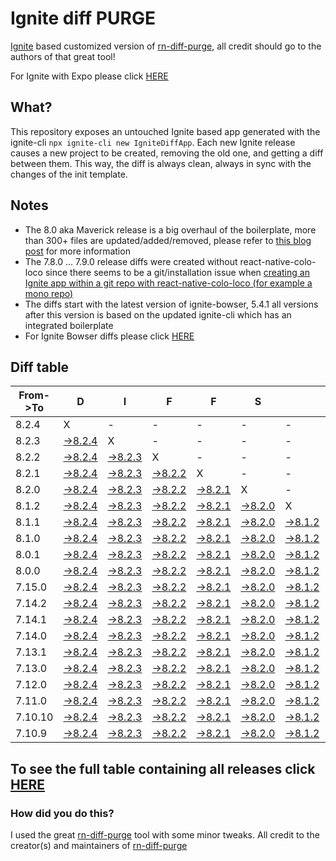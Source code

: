 # Ignite diff PURGE

[Ignite](https://github.com/infinitered/ignite) based customized version of [rn-diff-purge](https://github.com/react-native-community/rn-diff-purge/), all credit should go to the authors of that great tool!

For Ignite with Expo please click [HERE](https://github.com/nirre7/ignite-expo-diff-purge)

## What?

This repository exposes an untouched Ignite based app generated with the ignite-cli
`npx ignite-cli new IgniteDiffApp`. Each new Ignite release causes a new project to be created, removing the old one, and getting a diff between them. This way, the diff is always clean, always in sync with the changes of the init template.

## Notes
- The 8.0 aka Maverick release is a big overhaul of the boilerplate, more than 300+ files are updated/added/removed, please refer to [this blog post](https://shift.infinite.red/announcing-ignite-8-0-maverick-fbbdafbb738e) for more information
- The 7.8.0 ... 7.9.0 release diffs were created without react-native-colo-loco since there seems to be a git/installation issue when [creating an Ignite app within a git repo with react-native-colo-loco (for example a mono repo)](https://github.com/infinitered/ignite/issues/1845)
- The diffs start with the latest version of ignite-bowser, 5.4.1 all versions after this version is based on the updated ignite-cli which has an integrated boilerplate
- For Ignite Bowser diffs please click [HERE](https://github.com/nirre7/ignite-bowser-diff-purge)

## Diff table

| From->To | D                                                                                             | I                                                                                             | F                                                                                             | F                                                                                             | S                                                                                             |                                                                                               | =                                                                                             | =                                                                                             |                                                                                               | F                                                                                             | U                                                                                               | N                                                                                               |                                                                                                 |                                                                                                 |                                                                                                 |                                                                                                 |                                                                                                 |                                                                                                 |                                                                                                  |     |
| -------- | --------------------------------------------------------------------------------------------- | --------------------------------------------------------------------------------------------- | --------------------------------------------------------------------------------------------- | --------------------------------------------------------------------------------------------- | --------------------------------------------------------------------------------------------- | --------------------------------------------------------------------------------------------- | --------------------------------------------------------------------------------------------- | --------------------------------------------------------------------------------------------- | --------------------------------------------------------------------------------------------- | --------------------------------------------------------------------------------------------- | ----------------------------------------------------------------------------------------------- | ----------------------------------------------------------------------------------------------- | ----------------------------------------------------------------------------------------------- | ----------------------------------------------------------------------------------------------- | ----------------------------------------------------------------------------------------------- | ----------------------------------------------------------------------------------------------- | ----------------------------------------------------------------------------------------------- | ----------------------------------------------------------------------------------------------- | ------------------------------------------------------------------------------------------------ | --- |
| 8.2.4    | X                                                                                             | -                                                                                             | -                                                                                             | -                                                                                             | -                                                                                             | -                                                                                             | -                                                                                             | -                                                                                             | -                                                                                             | -                                                                                             | -                                                                                               | -                                                                                               | -                                                                                               | -                                                                                               | -                                                                                               | -                                                                                               | -                                                                                               | -                                                                                               | -                                                                                                | -   |
| 8.2.3    | [->8.2.4](https://github.com/nirre7/ignite-diff-purge/compare/release/8.2.3..release/8.2.4)   | X                                                                                             | -                                                                                             | -                                                                                             | -                                                                                             | -                                                                                             | -                                                                                             | -                                                                                             | -                                                                                             | -                                                                                             | -                                                                                               | -                                                                                               | -                                                                                               | -                                                                                               | -                                                                                               | -                                                                                               | -                                                                                               | -                                                                                               | -                                                                                                | -   |
| 8.2.2    | [->8.2.4](https://github.com/nirre7/ignite-diff-purge/compare/release/8.2.2..release/8.2.4)   | [->8.2.3](https://github.com/nirre7/ignite-diff-purge/compare/release/8.2.2..release/8.2.3)   | X                                                                                             | -                                                                                             | -                                                                                             | -                                                                                             | -                                                                                             | -                                                                                             | -                                                                                             | -                                                                                             | -                                                                                               | -                                                                                               | -                                                                                               | -                                                                                               | -                                                                                               | -                                                                                               | -                                                                                               | -                                                                                               | -                                                                                                | -   |
| 8.2.1    | [->8.2.4](https://github.com/nirre7/ignite-diff-purge/compare/release/8.2.1..release/8.2.4)   | [->8.2.3](https://github.com/nirre7/ignite-diff-purge/compare/release/8.2.1..release/8.2.3)   | [->8.2.2](https://github.com/nirre7/ignite-diff-purge/compare/release/8.2.1..release/8.2.2)   | X                                                                                             | -                                                                                             | -                                                                                             | -                                                                                             | -                                                                                             | -                                                                                             | -                                                                                             | -                                                                                               | -                                                                                               | -                                                                                               | -                                                                                               | -                                                                                               | -                                                                                               | -                                                                                               | -                                                                                               | -                                                                                                | -   |
| 8.2.0    | [->8.2.4](https://github.com/nirre7/ignite-diff-purge/compare/release/8.2.0..release/8.2.4)   | [->8.2.3](https://github.com/nirre7/ignite-diff-purge/compare/release/8.2.0..release/8.2.3)   | [->8.2.2](https://github.com/nirre7/ignite-diff-purge/compare/release/8.2.0..release/8.2.2)   | [->8.2.1](https://github.com/nirre7/ignite-diff-purge/compare/release/8.2.0..release/8.2.1)   | X                                                                                             | -                                                                                             | -                                                                                             | -                                                                                             | -                                                                                             | -                                                                                             | -                                                                                               | -                                                                                               | -                                                                                               | -                                                                                               | -                                                                                               | -                                                                                               | -                                                                                               | -                                                                                               | -                                                                                                | -   |
| 8.1.2    | [->8.2.4](https://github.com/nirre7/ignite-diff-purge/compare/release/8.1.2..release/8.2.4)   | [->8.2.3](https://github.com/nirre7/ignite-diff-purge/compare/release/8.1.2..release/8.2.3)   | [->8.2.2](https://github.com/nirre7/ignite-diff-purge/compare/release/8.1.2..release/8.2.2)   | [->8.2.1](https://github.com/nirre7/ignite-diff-purge/compare/release/8.1.2..release/8.2.1)   | [->8.2.0](https://github.com/nirre7/ignite-diff-purge/compare/release/8.1.2..release/8.2.0)   | X                                                                                             | -                                                                                             | -                                                                                             | -                                                                                             | -                                                                                             | -                                                                                               | -                                                                                               | -                                                                                               | -                                                                                               | -                                                                                               | -                                                                                               | -                                                                                               | -                                                                                               | -                                                                                                | -   |
| 8.1.1    | [->8.2.4](https://github.com/nirre7/ignite-diff-purge/compare/release/8.1.1..release/8.2.4)   | [->8.2.3](https://github.com/nirre7/ignite-diff-purge/compare/release/8.1.1..release/8.2.3)   | [->8.2.2](https://github.com/nirre7/ignite-diff-purge/compare/release/8.1.1..release/8.2.2)   | [->8.2.1](https://github.com/nirre7/ignite-diff-purge/compare/release/8.1.1..release/8.2.1)   | [->8.2.0](https://github.com/nirre7/ignite-diff-purge/compare/release/8.1.1..release/8.2.0)   | [->8.1.2](https://github.com/nirre7/ignite-diff-purge/compare/release/8.1.1..release/8.1.2)   | X                                                                                             | -                                                                                             | -                                                                                             | -                                                                                             | -                                                                                               | -                                                                                               | -                                                                                               | -                                                                                               | -                                                                                               | -                                                                                               | -                                                                                               | -                                                                                               | -                                                                                                | -   |
| 8.1.0    | [->8.2.4](https://github.com/nirre7/ignite-diff-purge/compare/release/8.1.0..release/8.2.4)   | [->8.2.3](https://github.com/nirre7/ignite-diff-purge/compare/release/8.1.0..release/8.2.3)   | [->8.2.2](https://github.com/nirre7/ignite-diff-purge/compare/release/8.1.0..release/8.2.2)   | [->8.2.1](https://github.com/nirre7/ignite-diff-purge/compare/release/8.1.0..release/8.2.1)   | [->8.2.0](https://github.com/nirre7/ignite-diff-purge/compare/release/8.1.0..release/8.2.0)   | [->8.1.2](https://github.com/nirre7/ignite-diff-purge/compare/release/8.1.0..release/8.1.2)   | [->8.1.1](https://github.com/nirre7/ignite-diff-purge/compare/release/8.1.0..release/8.1.1)   | X                                                                                             | -                                                                                             | -                                                                                             | -                                                                                               | -                                                                                               | -                                                                                               | -                                                                                               | -                                                                                               | -                                                                                               | -                                                                                               | -                                                                                               | -                                                                                                | -   |
| 8.0.1    | [->8.2.4](https://github.com/nirre7/ignite-diff-purge/compare/release/8.0.1..release/8.2.4)   | [->8.2.3](https://github.com/nirre7/ignite-diff-purge/compare/release/8.0.1..release/8.2.3)   | [->8.2.2](https://github.com/nirre7/ignite-diff-purge/compare/release/8.0.1..release/8.2.2)   | [->8.2.1](https://github.com/nirre7/ignite-diff-purge/compare/release/8.0.1..release/8.2.1)   | [->8.2.0](https://github.com/nirre7/ignite-diff-purge/compare/release/8.0.1..release/8.2.0)   | [->8.1.2](https://github.com/nirre7/ignite-diff-purge/compare/release/8.0.1..release/8.1.2)   | [->8.1.1](https://github.com/nirre7/ignite-diff-purge/compare/release/8.0.1..release/8.1.1)   | [->8.1.0](https://github.com/nirre7/ignite-diff-purge/compare/release/8.0.1..release/8.1.0)   | X                                                                                             | -                                                                                             | -                                                                                               | -                                                                                               | -                                                                                               | -                                                                                               | -                                                                                               | -                                                                                               | -                                                                                               | -                                                                                               | -                                                                                                | -   |
| 8.0.0    | [->8.2.4](https://github.com/nirre7/ignite-diff-purge/compare/release/8.0.0..release/8.2.4)   | [->8.2.3](https://github.com/nirre7/ignite-diff-purge/compare/release/8.0.0..release/8.2.3)   | [->8.2.2](https://github.com/nirre7/ignite-diff-purge/compare/release/8.0.0..release/8.2.2)   | [->8.2.1](https://github.com/nirre7/ignite-diff-purge/compare/release/8.0.0..release/8.2.1)   | [->8.2.0](https://github.com/nirre7/ignite-diff-purge/compare/release/8.0.0..release/8.2.0)   | [->8.1.2](https://github.com/nirre7/ignite-diff-purge/compare/release/8.0.0..release/8.1.2)   | [->8.1.1](https://github.com/nirre7/ignite-diff-purge/compare/release/8.0.0..release/8.1.1)   | [->8.1.0](https://github.com/nirre7/ignite-diff-purge/compare/release/8.0.0..release/8.1.0)   | [->8.0.1](https://github.com/nirre7/ignite-diff-purge/compare/release/8.0.0..release/8.0.1)   | X                                                                                             | -                                                                                               | -                                                                                               | -                                                                                               | -                                                                                               | -                                                                                               | -                                                                                               | -                                                                                               | -                                                                                               | -                                                                                                | -   |
| 7.15.0   | [->8.2.4](https://github.com/nirre7/ignite-diff-purge/compare/release/7.15.0..release/8.2.4)  | [->8.2.3](https://github.com/nirre7/ignite-diff-purge/compare/release/7.15.0..release/8.2.3)  | [->8.2.2](https://github.com/nirre7/ignite-diff-purge/compare/release/7.15.0..release/8.2.2)  | [->8.2.1](https://github.com/nirre7/ignite-diff-purge/compare/release/7.15.0..release/8.2.1)  | [->8.2.0](https://github.com/nirre7/ignite-diff-purge/compare/release/7.15.0..release/8.2.0)  | [->8.1.2](https://github.com/nirre7/ignite-diff-purge/compare/release/7.15.0..release/8.1.2)  | [->8.1.1](https://github.com/nirre7/ignite-diff-purge/compare/release/7.15.0..release/8.1.1)  | [->8.1.0](https://github.com/nirre7/ignite-diff-purge/compare/release/7.15.0..release/8.1.0)  | [->8.0.1](https://github.com/nirre7/ignite-diff-purge/compare/release/7.15.0..release/8.0.1)  | [->8.0.0](https://github.com/nirre7/ignite-diff-purge/compare/release/7.15.0..release/8.0.0)  | X                                                                                               | -                                                                                               | -                                                                                               | -                                                                                               | -                                                                                               | -                                                                                               | -                                                                                               | -                                                                                               | -                                                                                                | -   |
| 7.14.2   | [->8.2.4](https://github.com/nirre7/ignite-diff-purge/compare/release/7.14.2..release/8.2.4)  | [->8.2.3](https://github.com/nirre7/ignite-diff-purge/compare/release/7.14.2..release/8.2.3)  | [->8.2.2](https://github.com/nirre7/ignite-diff-purge/compare/release/7.14.2..release/8.2.2)  | [->8.2.1](https://github.com/nirre7/ignite-diff-purge/compare/release/7.14.2..release/8.2.1)  | [->8.2.0](https://github.com/nirre7/ignite-diff-purge/compare/release/7.14.2..release/8.2.0)  | [->8.1.2](https://github.com/nirre7/ignite-diff-purge/compare/release/7.14.2..release/8.1.2)  | [->8.1.1](https://github.com/nirre7/ignite-diff-purge/compare/release/7.14.2..release/8.1.1)  | [->8.1.0](https://github.com/nirre7/ignite-diff-purge/compare/release/7.14.2..release/8.1.0)  | [->8.0.1](https://github.com/nirre7/ignite-diff-purge/compare/release/7.14.2..release/8.0.1)  | [->8.0.0](https://github.com/nirre7/ignite-diff-purge/compare/release/7.14.2..release/8.0.0)  | [->7.15.0](https://github.com/nirre7/ignite-diff-purge/compare/release/7.14.2..release/7.15.0)  | X                                                                                               | -                                                                                               | -                                                                                               | -                                                                                               | -                                                                                               | -                                                                                               | -                                                                                               | -                                                                                                | -   |
| 7.14.1   | [->8.2.4](https://github.com/nirre7/ignite-diff-purge/compare/release/7.14.1..release/8.2.4)  | [->8.2.3](https://github.com/nirre7/ignite-diff-purge/compare/release/7.14.1..release/8.2.3)  | [->8.2.2](https://github.com/nirre7/ignite-diff-purge/compare/release/7.14.1..release/8.2.2)  | [->8.2.1](https://github.com/nirre7/ignite-diff-purge/compare/release/7.14.1..release/8.2.1)  | [->8.2.0](https://github.com/nirre7/ignite-diff-purge/compare/release/7.14.1..release/8.2.0)  | [->8.1.2](https://github.com/nirre7/ignite-diff-purge/compare/release/7.14.1..release/8.1.2)  | [->8.1.1](https://github.com/nirre7/ignite-diff-purge/compare/release/7.14.1..release/8.1.1)  | [->8.1.0](https://github.com/nirre7/ignite-diff-purge/compare/release/7.14.1..release/8.1.0)  | [->8.0.1](https://github.com/nirre7/ignite-diff-purge/compare/release/7.14.1..release/8.0.1)  | [->8.0.0](https://github.com/nirre7/ignite-diff-purge/compare/release/7.14.1..release/8.0.0)  | [->7.15.0](https://github.com/nirre7/ignite-diff-purge/compare/release/7.14.1..release/7.15.0)  | [->7.14.2](https://github.com/nirre7/ignite-diff-purge/compare/release/7.14.1..release/7.14.2)  | X                                                                                               | -                                                                                               | -                                                                                               | -                                                                                               | -                                                                                               | -                                                                                               | -                                                                                                | -   |
| 7.14.0   | [->8.2.4](https://github.com/nirre7/ignite-diff-purge/compare/release/7.14.0..release/8.2.4)  | [->8.2.3](https://github.com/nirre7/ignite-diff-purge/compare/release/7.14.0..release/8.2.3)  | [->8.2.2](https://github.com/nirre7/ignite-diff-purge/compare/release/7.14.0..release/8.2.2)  | [->8.2.1](https://github.com/nirre7/ignite-diff-purge/compare/release/7.14.0..release/8.2.1)  | [->8.2.0](https://github.com/nirre7/ignite-diff-purge/compare/release/7.14.0..release/8.2.0)  | [->8.1.2](https://github.com/nirre7/ignite-diff-purge/compare/release/7.14.0..release/8.1.2)  | [->8.1.1](https://github.com/nirre7/ignite-diff-purge/compare/release/7.14.0..release/8.1.1)  | [->8.1.0](https://github.com/nirre7/ignite-diff-purge/compare/release/7.14.0..release/8.1.0)  | [->8.0.1](https://github.com/nirre7/ignite-diff-purge/compare/release/7.14.0..release/8.0.1)  | [->8.0.0](https://github.com/nirre7/ignite-diff-purge/compare/release/7.14.0..release/8.0.0)  | [->7.15.0](https://github.com/nirre7/ignite-diff-purge/compare/release/7.14.0..release/7.15.0)  | [->7.14.2](https://github.com/nirre7/ignite-diff-purge/compare/release/7.14.0..release/7.14.2)  | [->7.14.1](https://github.com/nirre7/ignite-diff-purge/compare/release/7.14.0..release/7.14.1)  | X                                                                                               | -                                                                                               | -                                                                                               | -                                                                                               | -                                                                                               | -                                                                                                | -   |
| 7.13.1   | [->8.2.4](https://github.com/nirre7/ignite-diff-purge/compare/release/7.13.1..release/8.2.4)  | [->8.2.3](https://github.com/nirre7/ignite-diff-purge/compare/release/7.13.1..release/8.2.3)  | [->8.2.2](https://github.com/nirre7/ignite-diff-purge/compare/release/7.13.1..release/8.2.2)  | [->8.2.1](https://github.com/nirre7/ignite-diff-purge/compare/release/7.13.1..release/8.2.1)  | [->8.2.0](https://github.com/nirre7/ignite-diff-purge/compare/release/7.13.1..release/8.2.0)  | [->8.1.2](https://github.com/nirre7/ignite-diff-purge/compare/release/7.13.1..release/8.1.2)  | [->8.1.1](https://github.com/nirre7/ignite-diff-purge/compare/release/7.13.1..release/8.1.1)  | [->8.1.0](https://github.com/nirre7/ignite-diff-purge/compare/release/7.13.1..release/8.1.0)  | [->8.0.1](https://github.com/nirre7/ignite-diff-purge/compare/release/7.13.1..release/8.0.1)  | [->8.0.0](https://github.com/nirre7/ignite-diff-purge/compare/release/7.13.1..release/8.0.0)  | [->7.15.0](https://github.com/nirre7/ignite-diff-purge/compare/release/7.13.1..release/7.15.0)  | [->7.14.2](https://github.com/nirre7/ignite-diff-purge/compare/release/7.13.1..release/7.14.2)  | [->7.14.1](https://github.com/nirre7/ignite-diff-purge/compare/release/7.13.1..release/7.14.1)  | [->7.14.0](https://github.com/nirre7/ignite-diff-purge/compare/release/7.13.1..release/7.14.0)  | X                                                                                               | -                                                                                               | -                                                                                               | -                                                                                               | -                                                                                                | -   |
| 7.13.0   | [->8.2.4](https://github.com/nirre7/ignite-diff-purge/compare/release/7.13.0..release/8.2.4)  | [->8.2.3](https://github.com/nirre7/ignite-diff-purge/compare/release/7.13.0..release/8.2.3)  | [->8.2.2](https://github.com/nirre7/ignite-diff-purge/compare/release/7.13.0..release/8.2.2)  | [->8.2.1](https://github.com/nirre7/ignite-diff-purge/compare/release/7.13.0..release/8.2.1)  | [->8.2.0](https://github.com/nirre7/ignite-diff-purge/compare/release/7.13.0..release/8.2.0)  | [->8.1.2](https://github.com/nirre7/ignite-diff-purge/compare/release/7.13.0..release/8.1.2)  | [->8.1.1](https://github.com/nirre7/ignite-diff-purge/compare/release/7.13.0..release/8.1.1)  | [->8.1.0](https://github.com/nirre7/ignite-diff-purge/compare/release/7.13.0..release/8.1.0)  | [->8.0.1](https://github.com/nirre7/ignite-diff-purge/compare/release/7.13.0..release/8.0.1)  | [->8.0.0](https://github.com/nirre7/ignite-diff-purge/compare/release/7.13.0..release/8.0.0)  | [->7.15.0](https://github.com/nirre7/ignite-diff-purge/compare/release/7.13.0..release/7.15.0)  | [->7.14.2](https://github.com/nirre7/ignite-diff-purge/compare/release/7.13.0..release/7.14.2)  | [->7.14.1](https://github.com/nirre7/ignite-diff-purge/compare/release/7.13.0..release/7.14.1)  | [->7.14.0](https://github.com/nirre7/ignite-diff-purge/compare/release/7.13.0..release/7.14.0)  | [->7.13.1](https://github.com/nirre7/ignite-diff-purge/compare/release/7.13.0..release/7.13.1)  | X                                                                                               | -                                                                                               | -                                                                                               | -                                                                                                | -   |
| 7.12.0   | [->8.2.4](https://github.com/nirre7/ignite-diff-purge/compare/release/7.12.0..release/8.2.4)  | [->8.2.3](https://github.com/nirre7/ignite-diff-purge/compare/release/7.12.0..release/8.2.3)  | [->8.2.2](https://github.com/nirre7/ignite-diff-purge/compare/release/7.12.0..release/8.2.2)  | [->8.2.1](https://github.com/nirre7/ignite-diff-purge/compare/release/7.12.0..release/8.2.1)  | [->8.2.0](https://github.com/nirre7/ignite-diff-purge/compare/release/7.12.0..release/8.2.0)  | [->8.1.2](https://github.com/nirre7/ignite-diff-purge/compare/release/7.12.0..release/8.1.2)  | [->8.1.1](https://github.com/nirre7/ignite-diff-purge/compare/release/7.12.0..release/8.1.1)  | [->8.1.0](https://github.com/nirre7/ignite-diff-purge/compare/release/7.12.0..release/8.1.0)  | [->8.0.1](https://github.com/nirre7/ignite-diff-purge/compare/release/7.12.0..release/8.0.1)  | [->8.0.0](https://github.com/nirre7/ignite-diff-purge/compare/release/7.12.0..release/8.0.0)  | [->7.15.0](https://github.com/nirre7/ignite-diff-purge/compare/release/7.12.0..release/7.15.0)  | [->7.14.2](https://github.com/nirre7/ignite-diff-purge/compare/release/7.12.0..release/7.14.2)  | [->7.14.1](https://github.com/nirre7/ignite-diff-purge/compare/release/7.12.0..release/7.14.1)  | [->7.14.0](https://github.com/nirre7/ignite-diff-purge/compare/release/7.12.0..release/7.14.0)  | [->7.13.1](https://github.com/nirre7/ignite-diff-purge/compare/release/7.12.0..release/7.13.1)  | [->7.13.0](https://github.com/nirre7/ignite-diff-purge/compare/release/7.12.0..release/7.13.0)  | X                                                                                               | -                                                                                               | -                                                                                                | -   |
| 7.11.0   | [->8.2.4](https://github.com/nirre7/ignite-diff-purge/compare/release/7.11.0..release/8.2.4)  | [->8.2.3](https://github.com/nirre7/ignite-diff-purge/compare/release/7.11.0..release/8.2.3)  | [->8.2.2](https://github.com/nirre7/ignite-diff-purge/compare/release/7.11.0..release/8.2.2)  | [->8.2.1](https://github.com/nirre7/ignite-diff-purge/compare/release/7.11.0..release/8.2.1)  | [->8.2.0](https://github.com/nirre7/ignite-diff-purge/compare/release/7.11.0..release/8.2.0)  | [->8.1.2](https://github.com/nirre7/ignite-diff-purge/compare/release/7.11.0..release/8.1.2)  | [->8.1.1](https://github.com/nirre7/ignite-diff-purge/compare/release/7.11.0..release/8.1.1)  | [->8.1.0](https://github.com/nirre7/ignite-diff-purge/compare/release/7.11.0..release/8.1.0)  | [->8.0.1](https://github.com/nirre7/ignite-diff-purge/compare/release/7.11.0..release/8.0.1)  | [->8.0.0](https://github.com/nirre7/ignite-diff-purge/compare/release/7.11.0..release/8.0.0)  | [->7.15.0](https://github.com/nirre7/ignite-diff-purge/compare/release/7.11.0..release/7.15.0)  | [->7.14.2](https://github.com/nirre7/ignite-diff-purge/compare/release/7.11.0..release/7.14.2)  | [->7.14.1](https://github.com/nirre7/ignite-diff-purge/compare/release/7.11.0..release/7.14.1)  | [->7.14.0](https://github.com/nirre7/ignite-diff-purge/compare/release/7.11.0..release/7.14.0)  | [->7.13.1](https://github.com/nirre7/ignite-diff-purge/compare/release/7.11.0..release/7.13.1)  | [->7.13.0](https://github.com/nirre7/ignite-diff-purge/compare/release/7.11.0..release/7.13.0)  | [->7.12.0](https://github.com/nirre7/ignite-diff-purge/compare/release/7.11.0..release/7.12.0)  | X                                                                                               | -                                                                                                | -   |
| 7.10.10  | [->8.2.4](https://github.com/nirre7/ignite-diff-purge/compare/release/7.10.10..release/8.2.4) | [->8.2.3](https://github.com/nirre7/ignite-diff-purge/compare/release/7.10.10..release/8.2.3) | [->8.2.2](https://github.com/nirre7/ignite-diff-purge/compare/release/7.10.10..release/8.2.2) | [->8.2.1](https://github.com/nirre7/ignite-diff-purge/compare/release/7.10.10..release/8.2.1) | [->8.2.0](https://github.com/nirre7/ignite-diff-purge/compare/release/7.10.10..release/8.2.0) | [->8.1.2](https://github.com/nirre7/ignite-diff-purge/compare/release/7.10.10..release/8.1.2) | [->8.1.1](https://github.com/nirre7/ignite-diff-purge/compare/release/7.10.10..release/8.1.1) | [->8.1.0](https://github.com/nirre7/ignite-diff-purge/compare/release/7.10.10..release/8.1.0) | [->8.0.1](https://github.com/nirre7/ignite-diff-purge/compare/release/7.10.10..release/8.0.1) | [->8.0.0](https://github.com/nirre7/ignite-diff-purge/compare/release/7.10.10..release/8.0.0) | [->7.15.0](https://github.com/nirre7/ignite-diff-purge/compare/release/7.10.10..release/7.15.0) | [->7.14.2](https://github.com/nirre7/ignite-diff-purge/compare/release/7.10.10..release/7.14.2) | [->7.14.1](https://github.com/nirre7/ignite-diff-purge/compare/release/7.10.10..release/7.14.1) | [->7.14.0](https://github.com/nirre7/ignite-diff-purge/compare/release/7.10.10..release/7.14.0) | [->7.13.1](https://github.com/nirre7/ignite-diff-purge/compare/release/7.10.10..release/7.13.1) | [->7.13.0](https://github.com/nirre7/ignite-diff-purge/compare/release/7.10.10..release/7.13.0) | [->7.12.0](https://github.com/nirre7/ignite-diff-purge/compare/release/7.10.10..release/7.12.0) | [->7.11.0](https://github.com/nirre7/ignite-diff-purge/compare/release/7.10.10..release/7.11.0) | X                                                                                                | -   |
| 7.10.9   | [->8.2.4](https://github.com/nirre7/ignite-diff-purge/compare/release/7.10.9..release/8.2.4)  | [->8.2.3](https://github.com/nirre7/ignite-diff-purge/compare/release/7.10.9..release/8.2.3)  | [->8.2.2](https://github.com/nirre7/ignite-diff-purge/compare/release/7.10.9..release/8.2.2)  | [->8.2.1](https://github.com/nirre7/ignite-diff-purge/compare/release/7.10.9..release/8.2.1)  | [->8.2.0](https://github.com/nirre7/ignite-diff-purge/compare/release/7.10.9..release/8.2.0)  | [->8.1.2](https://github.com/nirre7/ignite-diff-purge/compare/release/7.10.9..release/8.1.2)  | [->8.1.1](https://github.com/nirre7/ignite-diff-purge/compare/release/7.10.9..release/8.1.1)  | [->8.1.0](https://github.com/nirre7/ignite-diff-purge/compare/release/7.10.9..release/8.1.0)  | [->8.0.1](https://github.com/nirre7/ignite-diff-purge/compare/release/7.10.9..release/8.0.1)  | [->8.0.0](https://github.com/nirre7/ignite-diff-purge/compare/release/7.10.9..release/8.0.0)  | [->7.15.0](https://github.com/nirre7/ignite-diff-purge/compare/release/7.10.9..release/7.15.0)  | [->7.14.2](https://github.com/nirre7/ignite-diff-purge/compare/release/7.10.9..release/7.14.2)  | [->7.14.1](https://github.com/nirre7/ignite-diff-purge/compare/release/7.10.9..release/7.14.1)  | [->7.14.0](https://github.com/nirre7/ignite-diff-purge/compare/release/7.10.9..release/7.14.0)  | [->7.13.1](https://github.com/nirre7/ignite-diff-purge/compare/release/7.10.9..release/7.13.1)  | [->7.13.0](https://github.com/nirre7/ignite-diff-purge/compare/release/7.10.9..release/7.13.0)  | [->7.12.0](https://github.com/nirre7/ignite-diff-purge/compare/release/7.10.9..release/7.12.0)  | [->7.11.0](https://github.com/nirre7/ignite-diff-purge/compare/release/7.10.9..release/7.11.0)  | [->7.10.10](https://github.com/nirre7/ignite-diff-purge/compare/release/7.10.9..release/7.10.10) | X   |

## To see the full table containing all releases click [HERE](https://nirre7.github.io/ignite-diff-purge/)

### How did you do this?

I used the great [rn-diff-purge](https://github.com/react-native-community/rn-diff-purge/) tool with some minor tweaks.
All credit to the creator(s) and maintainers of [rn-diff-purge](https://github.com/react-native-community/rn-diff-purge/)

